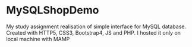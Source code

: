 # MySQLShopDemo
My study assignment realisation of simple interface for MySQL database. Created with HTTP5, CSS3, Bootstrap4, JS and PHP. I hosted it only on local machine with MAMP
